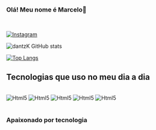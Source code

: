 ### Olá! Meu nome é Marcelo🤚

<br>

[![Instagram](https://img.shields.io/badge/Instagram-E4405F?style=for-the-badge&logo=instagram&logoColor=white)](https://www.instagram.com/dz1vs/)

![dantzK GitHub stats](https://github-readme-stats.vercel.app/api?username=dantzK&show_icons=true&theme=dracula)

[![Top Langs](https://github-readme-stats.vercel.app/api/top-langs/?username=dantzK)](https://github.com/dantzK/github-readme-stats)

## Tecnologias que uso no meu dia a dia 

<div style="display: inline_block"><br>
   <img src="https://img.shields.io/badge/HTML5-E34F26?style=for-the-badge&logo=html5&logoColor=white" alt="Html5" />
   <img src="https://img.shields.io/badge/CSS3-1572B6?style=for-the-badge&logo=css3&logoColor=white" alt="Html5" />
   <img src="https://img.shields.io/badge/Sass-CC6699?style=for-the-badge&logo=sass&logoColor=white" alt="Html5" />
   <img src="https://img.shields.io/badge/JavaScript-F7DF1E?style=for-the-badge&logo=javascript&logoColor=black" alt="Html5" />
   <img src="https://img.shields.io/badge/Bootstrap-563D7C?style=for-the-badge&logo=bootstrap&logoColor=white" alt="Html5" />
   
<div><br>

### Apaixonado por tecnologia

